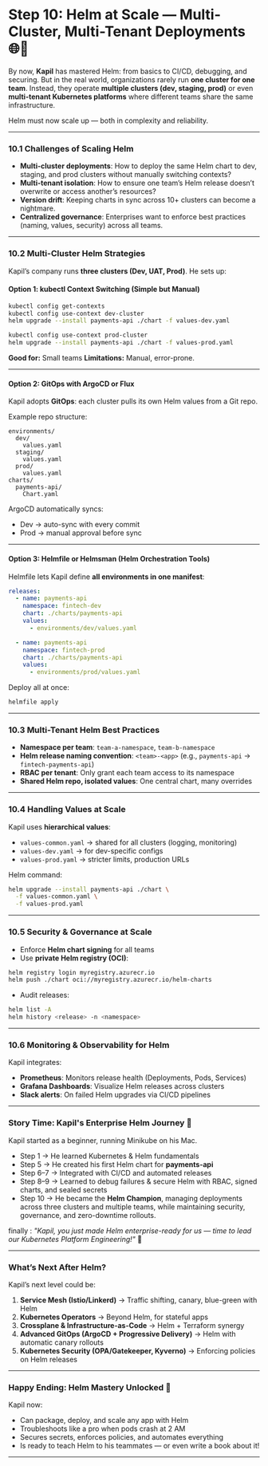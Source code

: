 # **Step 10: Helm at Scale — Multi-Cluster, Multi-Tenant Deployments 🌐🚀**

By now, **Kapil** has mastered Helm: from basics to CI/CD, debugging, and securing. But in the real world, organizations rarely run **one cluster for one team**. Instead, they operate **multiple clusters (dev, staging, prod)** or even **multi-tenant Kubernetes platforms** where different teams share the same infrastructure.

Helm must now scale up — both in complexity and reliability.

---

### **10.1 Challenges of Scaling Helm**

* **Multi-cluster deployments**: How to deploy the same Helm chart to dev, staging, and prod clusters without manually switching contexts?
* **Multi-tenant isolation**: How to ensure one team’s Helm release doesn’t overwrite or access another’s resources?
* **Version drift**: Keeping charts in sync across 10+ clusters can become a nightmare.
* **Centralized governance**: Enterprises want to enforce best practices (naming, values, security) across all teams.

---

### **10.2 Multi-Cluster Helm Strategies**

Kapil’s company runs **three clusters (Dev, UAT, Prod)**. He sets up:

#### **Option 1: kubectl Context Switching (Simple but Manual)**

```bash
kubectl config get-contexts
kubectl config use-context dev-cluster
helm upgrade --install payments-api ./chart -f values-dev.yaml

kubectl config use-context prod-cluster
helm upgrade --install payments-api ./chart -f values-prod.yaml
```

**Good for:** Small teams
**Limitations:** Manual, error-prone.

---

#### **Option 2: GitOps with ArgoCD or Flux**

Kapil adopts **GitOps**: each cluster pulls its own Helm values from a Git repo.

Example repo structure:

```
environments/
  dev/
    values.yaml
  staging/
    values.yaml
  prod/
    values.yaml
charts/
  payments-api/
    Chart.yaml
```

ArgoCD automatically syncs:

* Dev → auto-sync with every commit
* Prod → manual approval before sync

---

#### **Option 3: Helmfile or Helmsman (Helm Orchestration Tools)**

Helmfile lets Kapil define **all environments in one manifest**:

```yaml
releases:
  - name: payments-api
    namespace: fintech-dev
    chart: ./charts/payments-api
    values:
      - environments/dev/values.yaml

  - name: payments-api
    namespace: fintech-prod
    chart: ./charts/payments-api
    values:
      - environments/prod/values.yaml
```

Deploy all at once:

```bash
helmfile apply
```

---

### **10.3 Multi-Tenant Helm Best Practices**

* **Namespace per team**: `team-a-namespace`, `team-b-namespace`
* **Helm release naming convention**: `<team>-<app>` (e.g., `payments-api` → `fintech-payments-api`)
* **RBAC per tenant**: Only grant each team access to its namespace
* **Shared Helm repo, isolated values**: One central chart, many overrides

---

### **10.4 Handling Values at Scale**

Kapil uses **hierarchical values**:

* `values-common.yaml` → shared for all clusters (logging, monitoring)
* `values-dev.yaml` → for dev-specific configs
* `values-prod.yaml` → stricter limits, production URLs

Helm command:

```bash
helm upgrade --install payments-api ./chart \
  -f values-common.yaml \
  -f values-prod.yaml
```

---

### **10.5 Security & Governance at Scale**

* Enforce **Helm chart signing** for all teams
* Use **private Helm registry (OCI)**:

```bash
helm registry login myregistry.azurecr.io
helm push ./chart oci://myregistry.azurecr.io/helm-charts
```

* Audit releases:

```bash
helm list -A
helm history <release> -n <namespace>
```

---

### **10.6 Monitoring & Observability for Helm**

Kapil integrates:

* **Prometheus**: Monitors release health (Deployments, Pods, Services)
* **Grafana Dashboards**: Visualize Helm releases across clusters
* **Slack alerts**: On failed Helm upgrades via CI/CD pipelines

---

### **Story Time: Kapil's Enterprise Helm Journey 📖**

Kapil started as a beginner, running Minikube on his Mac.

* Step 1 → He learned Kubernetes & Helm fundamentals
* Step 5 → He created his first Helm chart for **payments-api**
* Step 6–7 → Integrated with CI/CD and automated releases
* Step 8–9 → Learned to debug failures & secure Helm with RBAC, signed charts, and sealed secrets
* Step 10 → He became the **Helm Champion**, managing deployments across three clusters and multiple teams, while maintaining security, governance, and zero-downtime rollouts.

finally :
*"Kapil, you just made Helm enterprise-ready for us — time to lead our Kubernetes Platform Engineering!"* 🚀

---

### **What’s Next After Helm?**

Kapil’s next level could be:

1. **Service Mesh (Istio/Linkerd)** → Traffic shifting, canary, blue-green with Helm
2. **Kubernetes Operators** → Beyond Helm, for stateful apps
3. **Crossplane & Infrastructure-as-Code** → Helm + Terraform synergy
4. **Advanced GitOps (ArgoCD + Progressive Delivery)** → Helm with automatic canary rollouts
5. **Kubernetes Security (OPA/Gatekeeper, Kyverno)** → Enforcing policies on Helm releases

---

### **Happy Ending: Helm Mastery Unlocked 🎉**

Kapil now:

* Can package, deploy, and scale any app with Helm
* Troubleshoots like a pro when pods crash at 2 AM
* Secures secrets, enforces policies, and automates everything
* Is ready to teach Helm to his teammates — or even write a book about it!

---